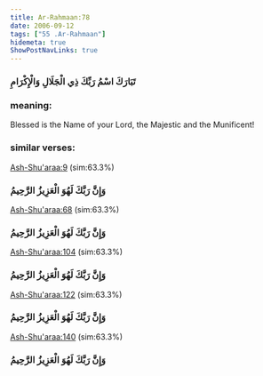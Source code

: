 ```yaml
---
title: Ar-Rahmaan:78
date: 2006-09-12
tags: ["55 .Ar-Rahmaan"]
hidemeta: true 
ShowPostNavLinks: true 
---
```

### تَبَارَكَ اسْمُ رَبِّكَ ذِي الْجَلَالِ وَالْإِكْرَامِ
### meaning: 
Blessed is the Name of your Lord, the Majestic and the Munificent!
### similar verses: 

[Ash-Shu'araa:9](/26/9) (sim:63.3%)

### وَإِنَّ رَبَّكَ لَهُوَ الْعَزِيزُ الرَّحِيمُ

[Ash-Shu'araa:68](/26/68) (sim:63.3%)

### وَإِنَّ رَبَّكَ لَهُوَ الْعَزِيزُ الرَّحِيمُ

[Ash-Shu'araa:104](/26/104) (sim:63.3%)

### وَإِنَّ رَبَّكَ لَهُوَ الْعَزِيزُ الرَّحِيمُ

[Ash-Shu'araa:122](/26/122) (sim:63.3%)

### وَإِنَّ رَبَّكَ لَهُوَ الْعَزِيزُ الرَّحِيمُ

[Ash-Shu'araa:140](/26/140) (sim:63.3%)

### وَإِنَّ رَبَّكَ لَهُوَ الْعَزِيزُ الرَّحِيمُ
